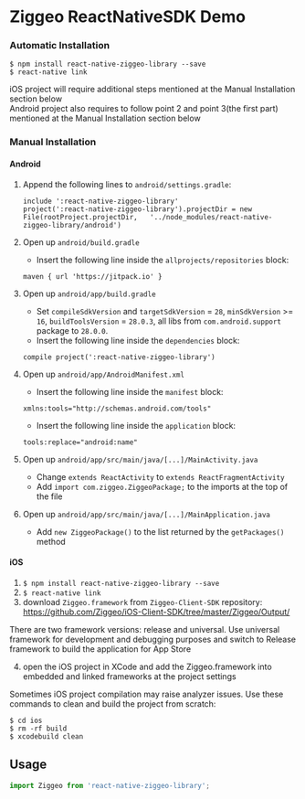 # Ziggeo ReactNativeSDK Demo

### Automatic Installation
```
$ npm install react-native-ziggeo-library --save
$ react-native link
```

iOS project will require additional steps mentioned at the Manual Installation section below  
Android project also requires to follow point 2 and point 3(the first part) mentioned at the Manual Installation section below  

### Manual Installation
#### Android
1. Append the following lines to `android/settings.gradle`:
  	```
  	include ':react-native-ziggeo-library'
  	project(':react-native-ziggeo-library').projectDir = new File(rootProject.projectDir, 	'../node_modules/react-native-ziggeo-library/android')
  	```

2. Open up `android/build.gradle`
	- Insert the following line inside the `allprojects/repositories` block:
	```
	maven { url 'https://jitpack.io' }
	```
  	
3. Open up `android/app/build.gradle`
	- Set `compileSdkVersion` and `targetSdkVersion` = `28`, `minSdkVersion` >= `16`, `buildToolsVersion` = `28.0.3`, all libs from `com.android.support` package to `28.0.0`.
	- Insert the following line inside the `dependencies` block:
	```
	compile project(':react-native-ziggeo-library')
	```

4. Open up `android/app/AndroidManifest.xml` 
	- Insert the following line inside the `manifest` block:
	```
	xmlns:tools="http://schemas.android.com/tools"
	```
	- Insert the following line inside the `application` block:
	```
	tools:replace="android:name"
	```

5. Open up `android/app/src/main/java/[...]/MainActivity.java`
  	- Change `extends ReactActivity` to `extends ReactFragmentActivity`
  	- Add `import com.ziggeo.ZiggeoPackage;` to the imports at the top of the file

6. Open up `android/app/src/main/java/[...]/MainApplication.java`
  	- Add `new ZiggeoPackage()` to the list returned by the `getPackages()` method

#### iOS
1. `$ npm install react-native-ziggeo-library --save`
2. `$ react-native link`
3. download `Ziggeo.framework` from `Ziggeo-Client-SDK` repository: https://github.com/Ziggeo/iOS-Client-SDK/tree/master/Ziggeo/Output/

There are two framework versions: release and universal. Use universal framework for development and debugging purposes and switch to Release framework to build the application for App Store

4. open the iOS project in XCode and add the Ziggeo.framework into embedded and linked frameworks at the project settings

Sometimes iOS project compilation may raise analyzer issues. Use these commands to clean and build the project from scratch:
```
$ cd ios
$ rm -rf build
$ xcodebuild clean
```

## Usage
```javascript
import Ziggeo from 'react-native-ziggeo-library';
```
